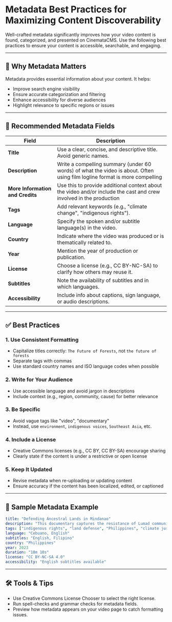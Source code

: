 # Metadata Best Practices for Maximizing Content Discoverability

Well-crafted metadata significantly improves how your video content is found, categorized, and presented on CinemataCMS. Use the following best practices to ensure your content is accessible, searchable, and engaging.

---

## 📌 Why Metadata Matters

Metadata provides essential information about your content. It helps:
- Improve search engine visibility
- Ensure accurate categorization and filtering
- Enhance accessibility for diverse audiences
- Highlight relevance to specific regions or issues

---

## 📝 Recommended Metadata Fields

| Field           | Description                                                                 |
|----------------|-----------------------------------------------------------------------------|
| **Title**       | Use a clear, concise, and descriptive title. Avoid generic names.           |
| **Description** | Write a compelling summary (under 60 words) of what the video is about. Often using film logline format is more compelling 
| **More Information and Credits** | Use this to provide additional context about the video and/or include the cast and crew involved in the production
| **Tags**        | Add relevant keywords (e.g., "climate change", "indigenous rights").        |
| **Language**    | Specify the spoken and/or subtitle language(s) in the video.                |
| **Country**     | Indicate where the video was produced or is thematically related to.        |
| **Year**        | Mention the year of production or publication.                              |
| **License**     | Choose a license (e.g., CC BY-NC-SA) to clarify how others may reuse it.    |
| **Subtitles**   | Note the availability of subtitles and in which languages.                  |                             |
| **Accessibility** | Include info about captions, sign language, or audio descriptions.       |

---

## ✅ Best Practices

### 1. **Use Consistent Formatting**
- Capitalize titles correctly: `The Future of Forests`, not `the future of forests`
- Separate tags with commas
- Use standard country names and ISO language codes when possible

### 2. **Write for Your Audience**
- Use accessible language and avoid jargon in descriptions
- Include context (e.g., region, community, cause) for better relevance

### 3. **Be Specific**
- Avoid vague tags like "video", "documentary"
- Instead, use `environment`, `indigenous voices`, `Southeast Asia`, etc.

### 4. **Include a License**
- Creative Commons licenses (e.g., CC BY, CC BY-SA) encourage sharing
- Clearly state if the content is under a restrictive or open license

### 5. **Keep It Updated**
- Revise metadata when re-uploading or updating content
- Ensure accuracy if the content has been localized, edited, or captioned

---

## 🧩 Sample Metadata Example

```yaml
title: "Defending Ancestral Lands in Mindanao"
description: "This documentary captures the resistance of Lumad communities in Southern Philippines against land encroachment and militarization."
tags: ["indigenous rights", "land defense", "Philippines", "climate justice"]
language: "Cebuano, English"
subtitles: "English, Filipino"
country: "Philippines"
year: 2023
duration: "18m 10s"
license: "CC BY-NC-SA 4.0"
accessibility: "English subtitles available"
```

---

## 🛠 Tools & Tips
- Use Creative Commons License Chooser to select the right license.
- Run spell-checks and grammar checks for metadata fields.
- Preview how metadata appears on your video page to catch formatting issues.

